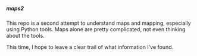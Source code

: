 ##### maps2

This repo is a second attempt to understand maps and mapping, especially using Python tools.  Maps alone are pretty complicated, not even thinking about the tools.

This time, I hope to leave a clear trail of what information I've found.